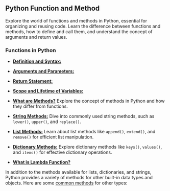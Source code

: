 ## Python Function and Method

Explore the world of functions and methods in Python, essential for organizing and reusing code. Learn the difference between functions and methods, how to define and call them, and understand the concept of arguments and return values.

### Functions in Python

- **[Definition and Syntax:](https://nareshshahi.com/tutorials/Python/python-function-and-method/definition-and-syntax)**
  
- [**Arguments and Parameters:**](https://nareshshahi.com/tutorials/Python/python-function-and-method/arguments-and-parameters)
  
- [**Return Statement:**](https://nareshshahi.com/tutorials/Python/python-function-and-method/return-statement)
  
- [**Scope and Lifetime of Variables:**](https://nareshshahi.com/tutorials/Python/python-function-and-method/scope-and-lifetime-of-variables)

- [**What are Methods?**](https://nareshshahi.com/tutorials/Python/python-function-and-method/methods)
  Explore the concept of methods in Python and how they differ from functions.

- **[String Methods:](https://nareshshahi.com/tutorials/Python/python-function-and-method/string-method)**
  Dive into commonly used string methods, such as `lower()`, `upper()`, and `replace()`.

- **[List Methods:](https://nareshshahi.com/tutorials/Python/python-function-and-method/list-methods)**
  Learn about list methods like `append()`, `extend()`, and `remove()` for efficient list manipulation.

- [**Dictionary Methods:**](https://nareshshahi.com/tutorials/Python/python-function-and-method/dictionary-methods)
  Explore dictionary methods like `keys()`, `values()`, and `items()` for effective dictionary operations.
  
- [**What is Lambda Function?**](https://nareshshahi.com/tutorials/Python/python-function-and-method/lambda-function-in-python)

In addition to the methods available for lists, dictionaries, and strings, Python provides a variety of methods for other built-in data types and objects. Here are some [common methods](https://nareshshahi.com/tutorials/Python/python-function-and-method/list-methods) for other types:

